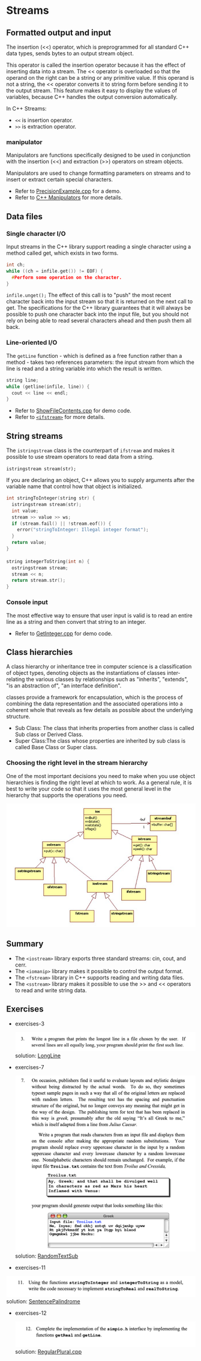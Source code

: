 # Streams

## Formatted output and input

The insertion (<<) operator, which is preprogrammed for all standard C++ data
types, sends bytes to an output stream object.

This operator is called the insertion operator because it has the effect of
inserting data into a stream. The << operator is overloaded so that the operand
on the right can be a string or any primitive value. If this operand is not a
string, the << operator converts it to string form before sending it to the
output stream. This feature makes it easy to display the values of variables,
because C++ handles the output conversion automatically.

In C++ Streams:

* `<<` is insertion operator.
* `>>` is extraction operator.

### manipulator

Manipulators are functions specifically designed to be used in conjunction with
the insertion (<<) and extraction (>>) operators on stream objects.

Manipulators are used to change formatting parameters on streams and to insert
or extract certain special characters.

* Refer to [PrecisionExample.cpp](./codes/PrecisionExample.cpp) for a demo.
* Refer to [C++ Manipulators][1] for more details.

## Data files

### Single character I/O

Input streams in the C++ library support reading a single character using a
method called get, which exists in two forms.

```c++
int ch;
while ((ch = infile.get()) != EOF) {
  #Perform some operation on the character.
}
```

`infile.unget();` The effect of this call is to "push" the most recent
character back into the input stream so that it is returned on the next
call to get. The specifications for the C++ library guarantees that it will
always be possible to push one character back into the input file, but you
should not rely on being able to read several characters ahead and then push
them all back.

### Line-oriented I/O

The `getLine` function - which is defined as a free function rather than a
method - takes two references parameters: the input stream from which the line
is read and a string variable into which the result is written.

```c++
string line;
while (getline(infile, line)) {
  cout << line << endl;
}
```

* Refer to [ShowFileContents.cpp](./codes/ShowFileContents.cpp) for demo code.
* Refer to [`<ifstream>`][2] for more details.

## String streams

The `istringstream` class is the counterpart of `ifstream` and makes it
possible to use stream operators to read data from a string.

`istringstream stream(str);`

If you are declaring an object, C++ allows you to supply arguments after the
variable name that control how that object is initialized.

```c++
int stringToInteger(string str) {
  istringstream stream(str);
  int value;
  stream >> value >> ws;
  if (stream.fail() || !stream.eof()) {
    error("stringToInteger: Illegal integer format");
  }
  return value;
}

string integerToString(int n) {
  ostringstream stream;
  stream << n;
  return stream.str();
}
```

### Console input

The most effective way to ensure that user input is valid is to read an entire
line as a string and then convert that string to an integer.

* Refer to [GetInteger.cpp](./codes/GetInteger.cpp) for demo code.

## Class hierarchies

A class hierarchy or inheritance tree in computer science is a classification
of object types, denoting objects as the instantiations of classes
inter-relating the various classes by relationships such as "inherits",
"extends", "is an abstraction of", "an interface definition".

classes provide a framework for encapsulation, which is the process of
combining the data representation and the associated operations into a coherent
whole that reveals as few details as possible about the underlying structure.

* Sub Class: The class that inherits properties from another class is called
  Sub class or Derived Class.
* Super Class:The class whose properties are inherited by sub class is called
  Base Class or Super class.

### Choosing the right level in the stream hierarchy

One of the most important decisions you need to make when you use object
hierarchies is finding the right level at which to work. As a general rule,
it is best to write your code so that it uses the most general level in the
hierarchy that supports the operations you need.

![Stream Hierarchies UML](./images/chapter4_stream_uml.png)

## Summary

* The `<iostream>` library exports three standard streams: cin, cout, and cerr.
* The `<iomanip>` library makes it possible to control the output format.
* The `<fstream>` library in C++ supports reading and writing data files.
* The `<sstream>` library makes it possible to use the >> and << operators to
  read and write string data.

## Exercises

* exercises-3

  ![exercises-3](./images/chapter4_ex3.png)
  solution: [LongLine](./codes/exercises/LongLine.cpp)

* exercises-7

  ![exercises-7](./images/chapter4_ex7.png)
  solution: [RandomTextSub](./codes/exercises/RandomTextSub)

* exercises-11

![exercises-11](./images/chapter4_ex11.png)
solution: [SentencePalindrome](./codes/exercises/SentencePalindrome.cpp)

* exercises-12

  ![exercises-12](./images/chapter4_ex12.jpeg)
  solution: [RegularPlural.cpp](./codes/exercises/RegularPlural.cpp)

[1]:<http://www.cplusplus.com/reference/library/manipulators/>
[2]:<http://www.cplusplus.com/reference/fstream/ifstream/?kw=ifstream>